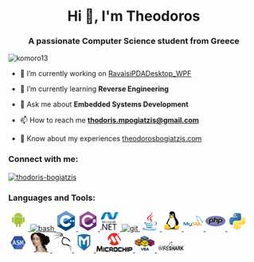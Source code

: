 <h1 align="center">Hi 👋, I'm Theodoros</h1>
<h3 align="center">A passionate Computer Science student from Greece</h3>

<p align="left"> <img src="https://komarev.com/ghpvc/?username=komoro13&label=Profile%20views&color=0e75b6&style=flat" alt="komoro13" /> </p>

- 🔭 I’m currently working on [RavaisiPDADesktop_WPF](github.com/RavaisiPDADesktop_WPF)

- 🌱 I’m currently learning **Reverse Engineering**

- 💬 Ask me about **Embedded Systems Development**

- 📫 How to reach me **thodoris.mpogiatzis@gmail.com**

- 📄 Know about my experiences [theodorosbogiatzis.com](theodorosbogiatzis.com)

<h3 align="left">Connect with me:</h3>
<p align="left">
<a href="https://linkedin.com/in/thodoris-bogiatzis" target="blank"><img align="center" src="https://raw.githubusercontent.com/rahuldkjain/github-profile-readme-generator/master/src/images/icons/Social/linked-in-alt.svg" alt="thodoris-bogiatzis" height="30" width="40" /></a>
</p>


<h3 align="left">Languages and Tools:</h3>
<p align="left"> 

<a href="https://developer.android.com" target="_blank" rel="noreferrer">
<img src="https://raw.githubusercontent.com/devicons/devicon/master/icons/android/android-original-wordmark.svg" alt="android" width="40" height="40"/> 
</a> 

<a href="https://www.gnu.org/software/bash/" target="_blank" rel="noreferrer"> 
<img src="https://www.vectorlogo.zone/logos/gnu_bash/gnu_bash-icon.svg" alt="bash" width="40" height="40"/> </a> 

<a href="https://www.w3schools.com/cpp/" target="_blank" rel="noreferrer"> 
<img src="https://raw.githubusercontent.com/devicons/devicon/master/icons/cplusplus/cplusplus-original.svg" alt="cplusplus" width="40" height="40"/> 
</a> 

<a href="https://www.w3schools.com/cs/" target="_blank" rel="noreferrer"> 
<img src="https://raw.githubusercontent.com/devicons/devicon/master/icons/csharp/csharp-original.svg" alt="csharp" width="40" height="40"/> 
</a> 

<a href="https://dotnet.microsoft.com/" target="_blank" rel="noreferrer"> 
<img src="https://raw.githubusercontent.com/devicons/devicon/master/icons/dot-net/dot-net-original-wordmark.svg" alt="dotnet" width="40" height="40"/> 
</a> 

<a href="https://git-scm.com/" target="_blank" rel="noreferrer"> 
<img src="https://www.vectorlogo.zone/logos/git-scm/git-scm-icon.svg" alt="git" width="40" height="40"/> 
</a> 

<a href="https://www.java.com" target="_blank" rel="noreferrer"> 
<img src="https://raw.githubusercontent.com/devicons/devicon/master/icons/java/java-original.svg" alt="java" width="40" height="40"/> 
</a> 

<a href="https://www.linux.org/" target="_blank" rel="noreferrer"> 
<img src="https://raw.githubusercontent.com/devicons/devicon/master/icons/linux/linux-original.svg" alt="linux" width="40" height="40"/> 
</a> 

<a href="https://www.mysql.com/" target="_blank" rel="noreferrer"> 
<img src="https://raw.githubusercontent.com/devicons/devicon/master/icons/mysql/mysql-original-wordmark.svg" alt="mysql" width="40" height="40"/>
</a> 



<a href="https://www.php.net" target="_blank" rel="noreferrer"> 
<img src="https://raw.githubusercontent.com/devicons/devicon/master/icons/php/php-original.svg" alt="php" width="40" height="40"/> 
</a> 

<a href="https://www.python.org" target="_blank" rel="noreferrer">
<img src="https://raw.githubusercontent.com/devicons/devicon/master/icons/python/python-original.svg" alt="python" width="40" height="40"/> 
</a>

<img src="rsc/assembly_logo.jpg" alt="Assembly" width="40" height="40"/> 

<a href="https://hex-rays.com/ida-pro" target="_blank" rel="noreferrer">
<img src="rsc/ida_logo.png" alt="IDA" width="40" height="40"/> 
</a>

<a href="https://www.kali.org/" target="_blank" rel="noreferrer">
<img src="rsc/kali_logo.png" alt="Kali Linux" width="40" height="40"/> 
</a>

<a href="https://www.metasploit.com/" target="_blank" rel="noreferrer">
<img src="rsc/metasploit_logo.png" alt="Metasploit" width="40" height="40"/> 
</a>

<a href="https://www.microchip.com/en-us/products/microcontrollers-and-microprocessors" target="_blank" rel="noreferrer">
<img src="rsc/microchip_logo.png" alt="PIC Microcontollers" width="74.59" height="40"/> 
</a>

<a href="https://learn.microsoft.com/en-us/office/vba/api/overview/language-reference" target="_blank" rel="noreferrer">
<img src="rsc/VBA_logo.png" alt="VBA" width="40" height="40"/> 
</a>

<a href="https://www.wireshark.org/" target="_blank" rel="noreferrer">
<img src="rsc/Wireshark.png" alt="Wireshark" width="60" height="25"/> 
</a>

</p>
